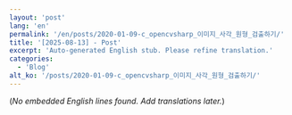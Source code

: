 ```yaml
---
layout: 'post'
lang: 'en'
permalink: '/en/posts/2020-01-09-c_opencvsharp_이미지_사각_원형_검출하기/'
title: '[2025-08-13] - Post'
excerpt: 'Auto-generated English stub. Please refine translation.'
categories:
  - 'Blog'
alt_ko: '/posts/2020-01-09-c_opencvsharp_이미지_사각_원형_검출하기/'
---
```


(*No embedded English lines found. Add translations later.*)
